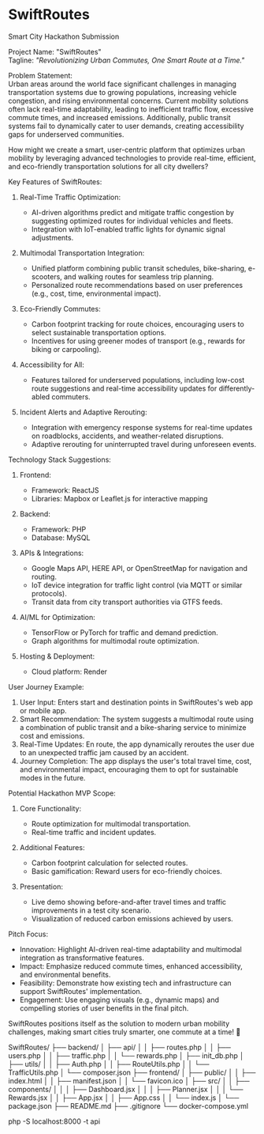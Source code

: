 # SwiftRoutes
Smart City Hackathon Submission

Project Name: "SwiftRoutes"  
Tagline: *"Revolutionizing Urban Commutes, One Smart Route at a Time."*

Problem Statement:  
Urban areas around the world face significant challenges in managing transportation systems due to growing populations, increasing vehicle congestion, and rising environmental concerns. Current mobility solutions often lack real-time adaptability, leading to inefficient traffic flow, excessive commute times, and increased emissions. Additionally, public transit systems fail to dynamically cater to user demands, creating accessibility gaps for underserved communities.  

How might we create a smart, user-centric platform that optimizes urban mobility by leveraging advanced technologies to provide real-time, efficient, and eco-friendly transportation solutions for all city dwellers?


Key Features of SwiftRoutes:  
1. Real-Time Traffic Optimization:  
   - AI-driven algorithms predict and mitigate traffic congestion by suggesting optimized routes for individual vehicles and fleets.  
   - Integration with IoT-enabled traffic lights for dynamic signal adjustments.  

2. Multimodal Transportation Integration:  
   - Unified platform combining public transit schedules, bike-sharing, e-scooters, and walking routes for seamless trip planning.  
   - Personalized route recommendations based on user preferences (e.g., cost, time, environmental impact).  

3. Eco-Friendly Commutes:  
   - Carbon footprint tracking for route choices, encouraging users to select sustainable transportation options.  
   - Incentives for using greener modes of transport (e.g., rewards for biking or carpooling).  

4. Accessibility for All:  
   - Features tailored for underserved populations, including low-cost route suggestions and real-time accessibility updates for differently-abled commuters.  

5. Incident Alerts and Adaptive Rerouting:  
   - Integration with emergency response systems for real-time updates on roadblocks, accidents, and weather-related disruptions.  
   - Adaptive rerouting for uninterrupted travel during unforeseen events.  


Technology Stack Suggestions:  
1. Frontend:  
   - Framework: ReactJS
   - Libraries: Mapbox or Leaflet.js for interactive mapping  

2. Backend:  
   - Framework: PHP 
   - Database: MySQL  

3. APIs & Integrations:  
   - Google Maps API, HERE API, or OpenStreetMap for navigation and routing.  
   - IoT device integration for traffic light control (via MQTT or similar protocols).  
   - Transit data from city transport authorities via GTFS feeds.  

4. AI/ML for Optimization:  
   - TensorFlow or PyTorch for traffic and demand prediction.  
   - Graph algorithms for multimodal route optimization.  

5. Hosting & Deployment:  
   - Cloud platform: Render   



User Journey Example:  
1. User Input: Enters start and destination points in SwiftRoutes's web app or mobile app.  
2. Smart Recommendation: The system suggests a multimodal route using a combination of public transit and a bike-sharing service to minimize cost and emissions.  
3. Real-Time Updates: En route, the app dynamically reroutes the user due to an unexpected traffic jam caused by an accident.  
4. Journey Completion: The app displays the user's total travel time, cost, and environmental impact, encouraging them to opt for sustainable modes in the future.  



Potential Hackathon MVP Scope:  
1. Core Functionality:  
   - Route optimization for multimodal transportation.  
   - Real-time traffic and incident updates.  

2. Additional Features:  
   - Carbon footprint calculation for selected routes.  
   - Basic gamification: Reward users for eco-friendly choices.

3. Presentation:  
   - Live demo showing before-and-after travel times and traffic improvements in a test city scenario.  
   - Visualization of reduced carbon emissions achieved by users.  



Pitch Focus:  
- Innovation: Highlight AI-driven real-time adaptability and multimodal integration as transformative features.  
- Impact: Emphasize reduced commute times, enhanced accessibility, and environmental benefits.  
- Feasibility: Demonstrate how existing tech and infrastructure can support SwiftRoutes' implementation.  
- Engagement: Use engaging visuals (e.g., dynamic maps) and compelling stories of user benefits in the final pitch.  

SwiftRoutes positions itself as the solution to modern urban mobility challenges, making smart cities truly smarter, one commute at a time! 🚀


SwiftRoutes/
├── backend/
│   ├── api/
│   │   ├── routes.php
│   │   ├── users.php
│   │   ├── traffic.php
│   │   └── rewards.php
│   ├── init_db.php
│   ├── utils/
│   │   ├── Auth.php
│   │   ├── RouteUtils.php
│   │   └── TrafficUtils.php
│   └── composer.json
├── frontend/
│   ├── public/
│   │   ├── index.html
│   │   ├── manifest.json
│   │   └── favicon.ico
│   ├── src/
│   │   ├── components/
│   │   │   ├── Dashboard.jsx
│   │   │   ├── Planner.jsx
│   │   │   └── Rewards.jsx
│   │   ├── App.jsx
│   │   ├── App.css
│   │   └── index.js
│   └── package.json
├── README.md
├── .gitignore
└── docker-compose.yml


php -S localhost:8000 -t api